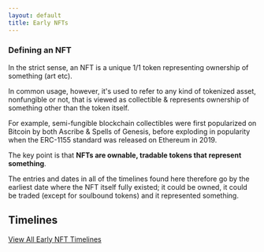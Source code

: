 ```yaml
---
layout: default
title: Early NFTs
---
```


### Defining an NFT

In the strict sense, an NFT is a unique 1/1 token representing ownership of something (art etc).

In common usage, however, it's used to refer to any kind of tokenized asset, nonfungible or not, that is viewed as collectible & represents ownership of something other than the token itself.

For example, semi-fungible blockchain collectibles were first popularized on Bitcoin by both Ascribe & Spells of Genesis, before exploding in popularity when the ERC-1155 standard was released on Ethereum in 2019.

The key point is that **NFTs are ownable, tradable tokens that represent something**.

The entries and dates in all of the timelines found here therefore go by the earliest date where the NFT itself fully existed; it could be owned, it could be traded (except for soulbound tokens) and it represented something.

## Timelines

[View All Early NFT Timelines](./timelines/)
